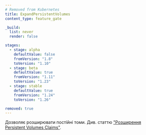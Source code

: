 ```yaml
---
# Removed from Kubernetes
title: ExpandPersistentVolumes
content_type: feature_gate

_build:
  list: never
  render: false

stages:
  - stage: alpha 
    defaultValue: false
    fromVersion: "1.8"
    toVersion: "1.10"
  - stage: beta 
    defaultValue: true
    fromVersion: "1.11"
    toVersion: "1.23"    
  - stage: stable
    defaultValue: true
    fromVersion: "1.24"
    toVersion: "1.26"    

removed: true  
---
```

Дозволяє розширювати постійні томи. Див. статтю ["Розширення Persistent Volumes Claims"](/docs/concepts/storage/persistent-volumes/#expanding-persistent-volume-claims).
